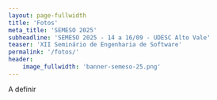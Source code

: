 ```yaml
---
layout: page-fullwidth
title: 'Fotos'
meta_title: 'SEMESO 2025'
subheadline: 'SEMESO 2025 - 14 a 16/09 - UDESC Alto Vale'
teaser: 'XII Seminário de Engenharia de Software'
permalink: '/fotos/'
header:
    image_fullwidth: 'banner-semeso-25.png'
---
```


A definir

